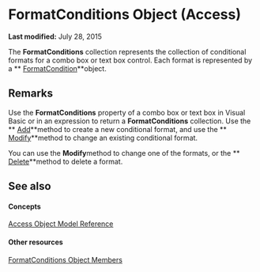 
# FormatConditions Object (Access)

 **Last modified:** July 28, 2015

The  **FormatConditions** collection represents the collection of conditional formats for a combo box or text box control. Each format is represented by a ** [FormatCondition](a31deaae-b32d-c45b-b3b2-113a9e62cc7a.md)**object.

## Remarks

Use the  **FormatConditions** property of a combo box or text box in Visual Basic or in an expression to return a **FormatConditions** collection. Use the ** [Add](6066d3ee-7e47-b090-ea64-ccf95e4ecc89.md)**method to create a new conditional format, and use the  ** [Modify](213a50f2-30ae-bcdc-d690-2d45bbe6f6e7.md)**method to change an existing conditional format.

You can use the  **Modify**method to change one of the formats, or the  ** [Delete](ea322832-7a84-7fe6-4a86-a0a2ff7206b5.md)**method to delete a format.


## See also


#### Concepts


 [Access Object Model Reference](2de134a4-6c5c-d2a3-8377-f4dd973ba650.md)
#### Other resources


 [FormatConditions Object Members](59a15338-37c0-ae3c-1236-a4687b62e689.md)

